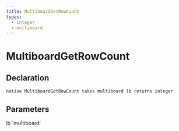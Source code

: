 ```yaml
---
title: MultiboardGetRowCount
types:
  - integer
  - multiboard
---
```


# MultiboardGetRowCount

## Declaration

```
native MultiboardGetRowCount takes multiboard lb returns integer
```

## Parameters
<dl>
  <dt>lb `multiboard`</dt>
  <dd></dd>
</dl>